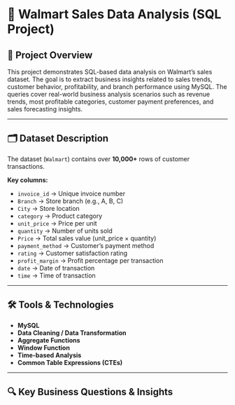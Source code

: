 # 🛒 Walmart Sales Data Analysis (SQL Project)

## 🎯 Project Overview
This project demonstrates SQL-based data analysis on Walmart’s sales dataset. The goal is to extract business insights related to sales trends, customer behavior, profitability, and branch performance using MySQL. 
The queries cover real-world business analysis scenarios such as revenue trends, most profitable categories, customer payment preferences, and sales forecasting insights.

---

## 🗂️ Dataset Description

The dataset (`Walmart`) contains over **10,000+** rows of customer transactions.

**Key columns:**
- `invoice_id` → Unique invoice number  
- `Branch` → Store branch (e.g., A, B, C)  
- `City` → Store location  
- `category` → Product category  
- `unit_price` → Price per unit  
- `quantity` → Number of units sold  
- `Price` → Total sales value (unit_price × quantity)  
- `payment_method` → Customer’s payment method  
- `rating` → Customer satisfaction rating  
- `profit_margin` → Profit percentage per transaction  
- `date` → Date of transaction  
- `time` → Time of transaction 

---

## 🛠️ Tools & Technologies

- **MySQL**
- **Data Cleaning / Data Transformation**
- **Aggregate Functions**
- **Window Function**
- **Time-based Analysis**
- **Common Table Expressions (CTEs)**

---

## 🔍 Key Business Questions & Insights











